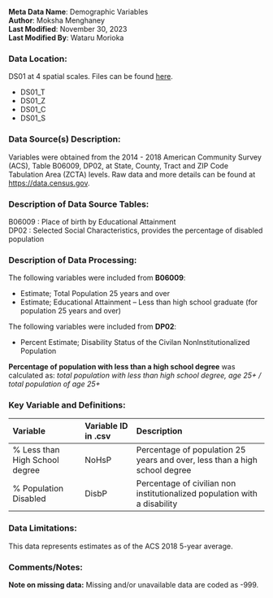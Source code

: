 **Meta Data Name**: Demographic Variables  
**Author**: Moksha Menghaney  
**Last Modified**: November 30, 2023  
**Last Modified By**: Wataru Morioka  

### Data Location: 
DS01 at 4 spatial scales. Files can be found [here](/data_final).
* DS01_T  
* DS01_Z  
* DS01_C  
* DS01_S  

### Data Source(s) Description:  
Variables were obtained from the 2014 - 2018 American Community Survey (ACS), Table B06009, DP02, at State, County, Tract and ZIP Code Tabulation Area (ZCTA) levels. Raw data and more details can be found at https://data.census.gov.

### Description of Data Source Tables:
B06009 : Place of birth by Educational Attainment <br>
DP02 : Selected Social Characteristics, provides the percentage of disabled population

### Description of Data Processing: 
The following variables were included from **B06009**:
  * Estimate; Total Population 25 years and over 
  * Estimate; Educational Attainment  – Less than high school graduate (for population 25 years and over)
  
The following variables were included from **DP02**:
  * Percent Estimate; Disability Status of the Civilan NonInstitutionalized Population

**Percentage of population with less than a high school degree** was calculated as: *total population with less than high school degree, age 25+ / total population of age 25+*

### Key Variable and Definitions:
| Variable | Variable ID in .csv | Description |
|:---------|:--------------------|:------------|
| % Less than High School degree  | NoHsP | Percentage of population 25 years and over, less than a high school degree |
| % Population Disabled  | DisbP | Percentage of civilian non institutionalized population with a disability |

### Data Limitations:
This data represents estimates as of the ACS 2018 5-year average.

### Comments/Notes:
**Note on missing data:** Missing and/or unavailable data are coded as -999. 
